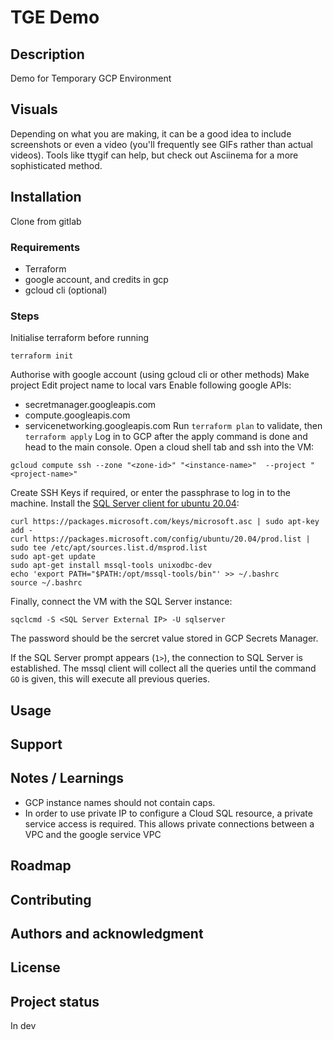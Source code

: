 # TGE Demo

## Description
Demo for Temporary GCP Environment


## Visuals
Depending on what you are making, it can be a good idea to include screenshots or even a video (you'll frequently see GIFs rather than actual videos). Tools like ttygif can help, but check out Asciinema for a more sophisticated method.

## Installation
Clone from gitlab

### Requirements
- Terraform
- google account, and credits in gcp
- gcloud cli (optional)

### Steps
Initialise terraform before running
```
terraform init
```
Authorise with google account (using gcloud cli or other methods)
Make project
Edit project name to local vars 
Enable following google APIs:
* secretmanager.googleapis.com
* compute.googleapis.com
* servicenetworking.googleapis.com
Run `terraform plan` to validate, then `terraform apply`
Log in to GCP after the apply command is done and head to the main console. 
Open a cloud shell tab and ssh into the VM:
```
gcloud compute ssh --zone "<zone-id>" "<instance-name>"  --project "<project-name>"
```
Create SSH Keys if required, or enter the passphrase to log in to the machine.
Install the [SQL Server client for ubuntu 20.04](https://docs.microsoft.com/en-us/sql/linux/quickstart-install-connect-ubuntu?view=sql-server-2017#connect-locally):
```
curl https://packages.microsoft.com/keys/microsoft.asc | sudo apt-key add -
curl https://packages.microsoft.com/config/ubuntu/20.04/prod.list | sudo tee /etc/apt/sources.list.d/msprod.list
sudo apt-get update 
sudo apt-get install mssql-tools unixodbc-dev
echo 'export PATH="$PATH:/opt/mssql-tools/bin"' >> ~/.bashrc
source ~/.bashrc
```
Finally, connect the VM with the SQL Server instance:
```
sqclcmd -S <SQL Server External IP> -U sqlserver
```
The password should be the sercret value stored in GCP Secrets Manager.

If the  SQL Server prompt appears (`1>`), the connection to SQL Server is established. 
The mssql client will collect all the queries until the command `GO` is given, this will execute all previous queries.


## Usage

## Support

## Notes / Learnings
- GCP instance names should not contain caps.
- In order to use private IP to configure a Cloud SQL resource, a private service access is required. This allows private connections between a VPC and the google service VPC

## Roadmap

## Contributing

## Authors and acknowledgment

## License

## Project status
In dev
